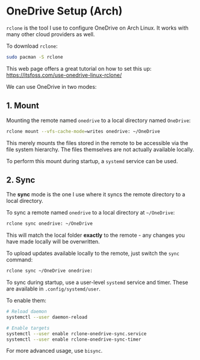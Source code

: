 # OneDrive Setup (Arch)

`rclone` is the tool I use to configure OneDrive on Arch Linux.
It works with many other cloud providers as well.

To download `rclone`:

```bash
sudo pacman -S rclone
```

This web page offers a great tutorial on how to set this up:
https://itsfoss.com/use-onedrive-linux-rclone/

We can use OneDrive in two modes:

## 1. Mount

Mounting the remote named `onedrive` to a local directory named `OneDrive`:

```bash
rclone mount --vfs-cache-mode=writes onedrive: ~/OneDrive
```

This merely mounts the files stored in the remote to be accessible via the file
system hierarchy. The files themselves are not actually available locally.

To perform this mount during startup, a `systemd` service can be used.

## 2. Sync

The **sync** mode is the one I use where it syncs the remote directory to a
local directory.

To sync a remote named `onedrive` to a local directory at `~/OneDrive`:

```bash
rclone sync onedrive: ~/OneDrive
```

This will match the local folder **exactly** to the remote - any changes you
have made locally will be overwritten.

To upload updates available locally to the remote, just switch the `sync`
command:

```bash
rclone sync ~/OneDrive onedrive:
```

To sync during startup, use a user-level `systemd` service and timer. These
are available in `.config/systemd/user`.

To enable them:

```bash
# Reload daemon
systemctl --user daemon-reload

# Enable targets
systemctl --user enable rclone-onedrive-sync.service
systemctl --user enable rclone-onedrive-sync-timer
```

For more advanced usage, use `bisync`.
